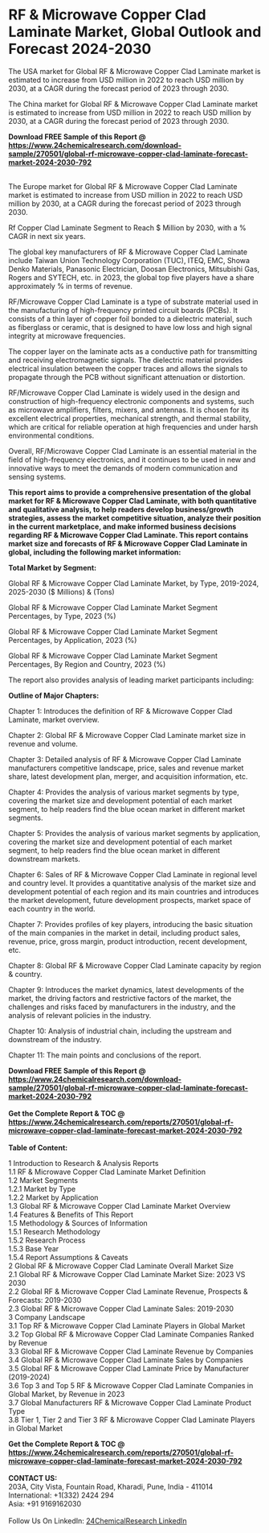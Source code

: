 <h1>RF &amp; Microwave Copper Clad Laminate Market, Global Outlook and Forecast 2024-2030</h1><p>The USA market for Global RF &amp; Microwave Copper Clad Laminate market is estimated to increase from USD million in 2022 to reach USD million by 2030, at a CAGR during the forecast period of 2023 through 2030.</p><p>
</p><p>The China market for Global RF &amp; Microwave Copper Clad Laminate market is estimated to increase from USD million in 2022 to reach USD million by 2030, at a CAGR during the forecast period of 2023 through 2030.</p><div><b>Download FREE Sample of this Report @ 
            <a href="https://www.24chemicalresearch.com/download-sample/270501/global-rf-microwave-copper-clad-laminate-forecast-market-2024-2030-792">
            https://www.24chemicalresearch.com/download-sample/270501/global-rf-microwave-copper-clad-laminate-forecast-market-2024-2030-792</a></b></div><br><p>
</p><p>The Europe market for Global RF &amp; Microwave Copper Clad Laminate market is estimated to increase from USD million in 2022 to reach USD million by 2030, at a CAGR during the forecast period of 2023 through 2030.</p><p>
Rf Copper Clad Laminate Segment to Reach $ Million by 2030, with a % CAGR in next six years.</p><p>
The global key manufacturers of RF &amp; Microwave Copper Clad Laminate include Taiwan Union Technology Corporation (TUC), ITEQ, EMC, Showa Denko Materials, Panasonic Electrician, Doosan Electronics, Mitsubishi Gas, Rogers and SYTECH, etc. in 2023, the global top five players have a share approximately % in terms of revenue.</p><p>
RF/Microwave Copper Clad Laminate is a type of substrate material used in the manufacturing of high-frequency printed circuit boards (PCBs). It consists of a thin layer of copper foil bonded to a dielectric material, such as fiberglass or ceramic, that is designed to have low loss and high signal integrity at microwave frequencies.</p><p>
</p><p>
The copper layer on the laminate acts as a conductive path for transmitting and receiving electromagnetic signals. The dielectric material provides electrical insulation between the copper traces and allows the signals to propagate through the PCB without significant attenuation or distortion.</p><p>
</p><p>
RF/Microwave Copper Clad Laminate is widely used in the design and construction of high-frequency electronic components and systems, such as microwave amplifiers, filters, mixers, and antennas. It is chosen for its excellent electrical properties, mechanical strength, and thermal stability, which are critical for reliable operation at high frequencies and under harsh environmental conditions.</p><p>
</p><p>
Overall, RF/Microwave Copper Clad Laminate is an essential material in the field of high-frequency electronics, and it continues to be used in new and innovative ways to meet the demands of modern communication and sensing systems.</p><p>
<strong>This report aims to provide a comprehensive presentation of the global market for RF &amp; Microwave Copper Clad Laminate, with both quantitative and qualitative analysis, to help readers develop business/growth strategies, assess the market competitive situation, analyze their position in the current marketplace, and make informed business decisions regarding RF &amp; Microwave Copper Clad Laminate. This report contains market size and forecasts of RF &amp; Microwave Copper Clad Laminate in global, including the following market information:</strong></p><p>
</p><p>
<strong>Total Market by Segment:</strong></p><p>
Global RF &amp; Microwave Copper Clad Laminate Market, by Type, 2019-2024, 2025-2030 ($ Millions) &amp; (Tons)</p><p>
Global RF &amp; Microwave Copper Clad Laminate Market Segment Percentages, by Type, 2023 (%)</p><p>
</p><p>
Global RF &amp; Microwave Copper Clad Laminate Market Segment Percentages, by Application, 2023 (%)</p><p>
</p><p>
Global RF &amp; Microwave Copper Clad Laminate Market Segment Percentages, By Region and Country, 2023 (%)</p><p>
</p><p>
The report also provides analysis of leading market participants including:</p><p>
</p><p>
</p><p>
</p><p><strong>Outline of Major Chapters:</strong></p><p>
</p><p>Chapter 1: Introduces the definition of RF &amp; Microwave Copper Clad Laminate, market overview.</p><p>
Chapter 2: Global RF &amp; Microwave Copper Clad Laminate market size in revenue and volume.</p><p>
Chapter 3: Detailed analysis of RF &amp; Microwave Copper Clad Laminate manufacturers competitive landscape, price, sales and revenue market share, latest development plan, merger, and acquisition information, etc.</p><p>
Chapter 4: Provides the analysis of various market segments by type, covering the market size and development potential of each market segment, to help readers find the blue ocean market in different market segments.</p><p>
Chapter 5: Provides the analysis of various market segments by application, covering the market size and development potential of each market segment, to help readers find the blue ocean market in different downstream markets.</p><p>
Chapter 6: Sales of RF &amp; Microwave Copper Clad Laminate in regional level and country level. It provides a quantitative analysis of the market size and development potential of each region and its main countries and introduces the market development, future development prospects, market space of each country in the world.</p><p>
Chapter 7: Provides profiles of key players, introducing the basic situation of the main companies in the market in detail, including product sales, revenue, price, gross margin, product introduction, recent development, etc.</p><p>
Chapter 8: Global RF &amp; Microwave Copper Clad Laminate capacity by region &amp; country.</p><p>
Chapter 9: Introduces the market dynamics, latest developments of the market, the driving factors and restrictive factors of the market, the challenges and risks faced by manufacturers in the industry, and the analysis of relevant policies in the industry.</p><p>
Chapter 10: Analysis of industrial chain, including the upstream and downstream of the industry.</p><p>
Chapter 11: The main points and conclusions of the report.</p><div><b>Download FREE Sample of this Report @ 
            <a href="https://www.24chemicalresearch.com/download-sample/270501/global-rf-microwave-copper-clad-laminate-forecast-market-2024-2030-792">
            https://www.24chemicalresearch.com/download-sample/270501/global-rf-microwave-copper-clad-laminate-forecast-market-2024-2030-792</a></b></div><br><div><b>Get the Complete Report & TOC @ 
            <a href="https://www.24chemicalresearch.com/reports/270501/global-rf-microwave-copper-clad-laminate-forecast-market-2024-2030-792">
            https://www.24chemicalresearch.com/reports/270501/global-rf-microwave-copper-clad-laminate-forecast-market-2024-2030-792</a></b></div><br>
            <b>Table of Content:</b><p>1 Introduction to Research & Analysis Reports<br />
    1.1 RF & Microwave Copper Clad Laminate Market Definition<br />
    1.2 Market Segments<br />
        1.2.1 Market by Type<br />
        1.2.2 Market by Application<br />
    1.3 Global RF & Microwave Copper Clad Laminate Market Overview<br />
    1.4 Features & Benefits of This Report<br />
    1.5 Methodology & Sources of Information<br />
        1.5.1 Research Methodology<br />
        1.5.2 Research Process<br />
        1.5.3 Base Year<br />
        1.5.4 Report Assumptions & Caveats<br />
2 Global RF & Microwave Copper Clad Laminate Overall Market Size<br />
    2.1 Global RF & Microwave Copper Clad Laminate Market Size: 2023 VS 2030<br />
    2.2 Global RF & Microwave Copper Clad Laminate Revenue, Prospects & Forecasts: 2019-2030<br />
    2.3 Global RF & Microwave Copper Clad Laminate Sales: 2019-2030<br />
3 Company Landscape<br />
    3.1 Top RF & Microwave Copper Clad Laminate Players in Global Market<br />
    3.2 Top Global RF & Microwave Copper Clad Laminate Companies Ranked by Revenue<br />
    3.3 Global RF & Microwave Copper Clad Laminate Revenue by Companies<br />
    3.4 Global RF & Microwave Copper Clad Laminate Sales by Companies<br />
    3.5 Global RF & Microwave Copper Clad Laminate Price by Manufacturer (2019-2024)<br />
    3.6 Top 3 and Top 5 RF & Microwave Copper Clad Laminate Companies in Global Market, by Revenue in 2023<br />
    3.7 Global Manufacturers RF & Microwave Copper Clad Laminate Product Type<br />
    3.8 Tier 1, Tier 2 and Tier 3 RF & Microwave Copper Clad Laminate Players in Global Market<br />
    </p><div><b>Get the Complete Report & TOC @ 
            <a href="https://www.24chemicalresearch.com/reports/270501/global-rf-microwave-copper-clad-laminate-forecast-market-2024-2030-792">
            https://www.24chemicalresearch.com/reports/270501/global-rf-microwave-copper-clad-laminate-forecast-market-2024-2030-792</a></b></div><br><b>CONTACT US:</b><br>
            203A, City Vista, Fountain Road, Kharadi, Pune, India - 411014<br>
            International: +1(332) 2424 294<br>
            Asia: +91 9169162030 <br><br>
            Follow Us On LinkedIn: <a href="https://www.linkedin.com/company/24chemicalresearch/">24ChemicalResearch LinkedIn</a>